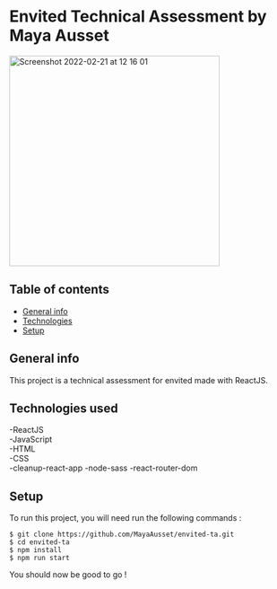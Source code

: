 # Envited Technical Assessment by Maya Ausset

<img width="375" alt="Screenshot 2022-02-21 at 12 16 01" src="https://user-images.githubusercontent.com/60138632/154874108-17cbc05c-9c8f-491b-91f7-48a8c5882670.png">


## Table of contents
* [General info](#general-info)
* [Technologies](#technologies)
* [Setup](#setup)

## General info
This project is a technical assessment for envited made with ReactJS.  

## Technologies used 
-ReactJS  
-JavaScript  
-HTML  
-CSS  
-cleanup-react-app
-node-sass 
-react-router-dom    

## Setup 
To run this project, you will need run the following commands : 

```
$ git clone https://github.com/MayaAusset/envited-ta.git
$ cd envited-ta
$ npm install
$ npm run start 
```
You should now be good to go !
